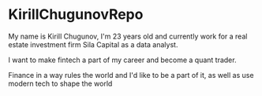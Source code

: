 # KirillChugunovRepo
My name is Kirill Chugunov, I'm 23 years old and currently work for a real estate investment firm Sila Capital as a data analyst.

I want to make fintech a part of my career and become a quant trader.

Finance in a way rules the world and I'd like to be a part of it, as well as use modern tech to shape the world
